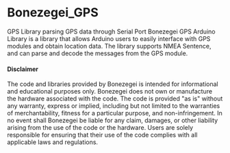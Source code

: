 # Bonezegei_GPS
GPS Library parsing GPS data through Serial Port
Bonezegei GPS Arduino Library is a library that allows Arduino users to easily interface with GPS modules and obtain location data. The library supports NMEA Sentence, and can parse and decode the messages from the GPS module.

  <h4>Disclaimer</h4>
  <p>The code and libraries provided by Bonezegei is intended for informational and educational purposes only. Bonezegei does not own or manufacture the hardware associated with the code. The code is provided "as is" without any warranty, express or implied, including but not limited to the warranties of merchantability, fitness for a particular purpose, and non-infringement. In no event shall Bonezegei be liable for any claim, damages, or other liability arising from the use of the code or the hardware. Users are solely responsible for ensuring that their use of the code complies with all applicable laws and regulations.</p>




